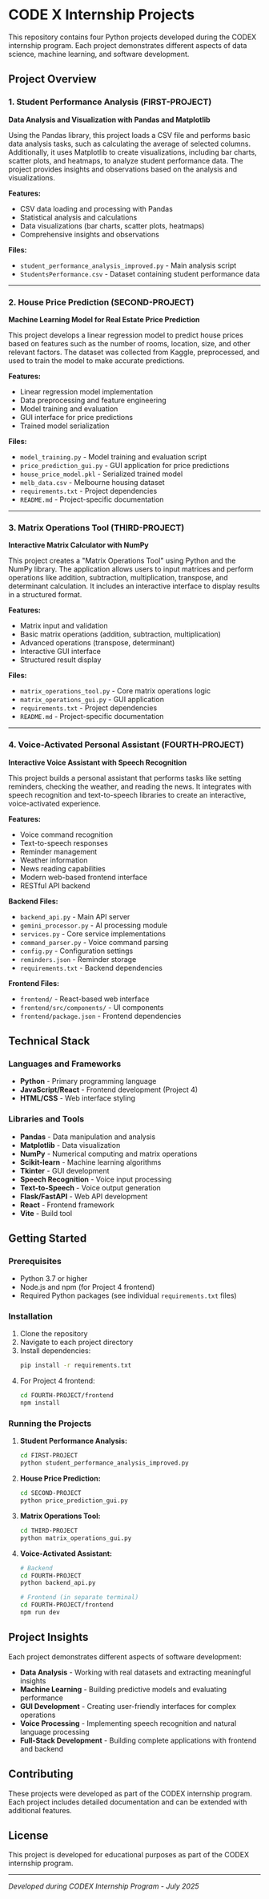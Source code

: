 # CODE X Internship Projects

This repository contains four Python projects developed during the CODEX internship program. Each project demonstrates different aspects of data science, machine learning, and software development.

## Project Overview

### 1. Student Performance Analysis (FIRST-PROJECT)
**Data Analysis and Visualization with Pandas and Matplotlib**

Using the Pandas library, this project loads a CSV file and performs basic data analysis tasks, such as calculating the average of selected columns. Additionally, it uses Matplotlib to create visualizations, including bar charts, scatter plots, and heatmaps, to analyze student performance data. The project provides insights and observations based on the analysis and visualizations.

**Features:**
- CSV data loading and processing with Pandas
- Statistical analysis and calculations
- Data visualizations (bar charts, scatter plots, heatmaps)
- Comprehensive insights and observations

**Files:**
- `student_performance_analysis_improved.py` - Main analysis script
- `StudentsPerformance.csv` - Dataset containing student performance data

---

### 2. House Price Prediction (SECOND-PROJECT)
**Machine Learning Model for Real Estate Price Prediction**

This project develops a linear regression model to predict house prices based on features such as the number of rooms, location, size, and other relevant factors. The dataset was collected from Kaggle, preprocessed, and used to train the model to make accurate predictions.

**Features:**
- Linear regression model implementation
- Data preprocessing and feature engineering
- Model training and evaluation
- GUI interface for price predictions
- Trained model serialization

**Files:**
- `model_training.py` - Model training and evaluation script
- `price_prediction_gui.py` - GUI application for price predictions
- `house_price_model.pkl` - Serialized trained model
- `melb_data.csv` - Melbourne housing dataset
- `requirements.txt` - Project dependencies
- `README.md` - Project-specific documentation

---

### 3. Matrix Operations Tool (THIRD-PROJECT)
**Interactive Matrix Calculator with NumPy**

This project creates a "Matrix Operations Tool" using Python and the NumPy library. The application allows users to input matrices and perform operations like addition, subtraction, multiplication, transpose, and determinant calculation. It includes an interactive interface to display results in a structured format.

**Features:**
- Matrix input and validation
- Basic matrix operations (addition, subtraction, multiplication)
- Advanced operations (transpose, determinant)
- Interactive GUI interface
- Structured result display

**Files:**
- `matrix_operations_tool.py` - Core matrix operations logic
- `matrix_operations_gui.py` - GUI application
- `requirements.txt` - Project dependencies
- `README.md` - Project-specific documentation

---

### 4. Voice-Activated Personal Assistant (FOURTH-PROJECT)
**Interactive Voice Assistant with Speech Recognition**

This project builds a personal assistant that performs tasks like setting reminders, checking the weather, and reading the news. It integrates with speech recognition and text-to-speech libraries to create an interactive, voice-activated experience.

**Features:**
- Voice command recognition
- Text-to-speech responses
- Reminder management
- Weather information
- News reading capabilities
- Modern web-based frontend interface
- RESTful API backend

**Backend Files:**
- `backend_api.py` - Main API server
- `gemini_processor.py` - AI processing module
- `services.py` - Core service implementations
- `command_parser.py` - Voice command parsing
- `config.py` - Configuration settings
- `reminders.json` - Reminder storage
- `requirements.txt` - Backend dependencies

**Frontend Files:**
- `frontend/` - React-based web interface
- `frontend/src/components/` - UI components
- `frontend/package.json` - Frontend dependencies

## Technical Stack

### Languages and Frameworks
- **Python** - Primary programming language
- **JavaScript/React** - Frontend development (Project 4)
- **HTML/CSS** - Web interface styling

### Libraries and Tools
- **Pandas** - Data manipulation and analysis
- **Matplotlib** - Data visualization
- **NumPy** - Numerical computing and matrix operations
- **Scikit-learn** - Machine learning algorithms
- **Tkinter** - GUI development
- **Speech Recognition** - Voice input processing
- **Text-to-Speech** - Voice output generation
- **Flask/FastAPI** - Web API development
- **React** - Frontend framework
- **Vite** - Build tool

## Getting Started

### Prerequisites
- Python 3.7 or higher
- Node.js and npm (for Project 4 frontend)
- Required Python packages (see individual `requirements.txt` files)

### Installation
1. Clone the repository
2. Navigate to each project directory
3. Install dependencies:
   ```bash
   pip install -r requirements.txt
   ```
4. For Project 4 frontend:
   ```bash
   cd FOURTH-PROJECT/frontend
   npm install
   ```

### Running the Projects

1. **Student Performance Analysis:**
   ```bash
   cd FIRST-PROJECT
   python student_performance_analysis_improved.py
   ```

2. **House Price Prediction:**
   ```bash
   cd SECOND-PROJECT
   python price_prediction_gui.py
   ```

3. **Matrix Operations Tool:**
   ```bash
   cd THIRD-PROJECT
   python matrix_operations_gui.py
   ```

4. **Voice-Activated Assistant:**
   ```bash
   # Backend
   cd FOURTH-PROJECT
   python backend_api.py
   
   # Frontend (in separate terminal)
   cd FOURTH-PROJECT/frontend
   npm run dev
   ```

## Project Insights

Each project demonstrates different aspects of software development:

- **Data Analysis** - Working with real datasets and extracting meaningful insights
- **Machine Learning** - Building predictive models and evaluating performance
- **GUI Development** - Creating user-friendly interfaces for complex operations
- **Voice Processing** - Implementing speech recognition and natural language processing
- **Full-Stack Development** - Building complete applications with frontend and backend

## Contributing

These projects were developed as part of the CODEX internship program. Each project includes detailed documentation and can be extended with additional features.

## License

This project is developed for educational purposes as part of the CODEX internship program.

---

*Developed during CODEX Internship Program - July 2025*
